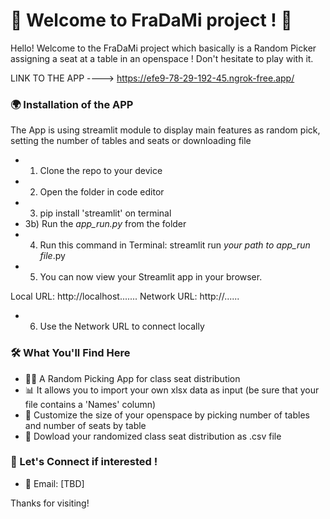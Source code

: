 # 🌟 Welcome to FraDaMi project ! 🌟

Hello! Welcome to the FraDaMi project which basically is a Random Picker assigning a seat at a table in an openspace ! Don't hesitate to play with it. 

LINK TO THE APP ---->  https://efe9-78-29-192-45.ngrok-free.app/ 

### 🌍 Installation of the APP

The App is using streamlit module to display main features as random pick, setting the number of tables and seats or downloading file 

*  1) Clone the repo to your device
*  2) Open the folder in code editor
*  3) pip install 'streamlit' on terminal
*  3b) Run the *app_run.py* from the folder
*  4) Run this command in Terminal: streamlit run *your path to app_run file*.py
*  5) You can now view your Streamlit app in your browser.

  Local URL: http://localhost.......
  Network URL: http://......

* 6) Use the Network URL to connect locally

### 🛠 What You'll Find Here

* 🧑‍💻 A Random Picking App for class seat distribution
* 📊 It allows you to import your own xlsx data as input (be sure that your file contains a 'Names' column)
* 📝 Customize the size of your openspace by picking number of tables and number of seats by table
* 💫 Dowload your randomized class seat distribution as .csv file

### 🚀 Let's Connect if interested !

* 📧 Email: [TBD]

Thanks for visiting!
